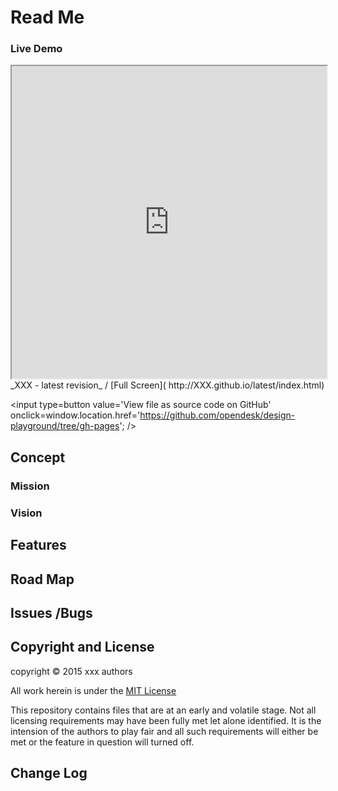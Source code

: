 Read Me
===
<span style=display:none; >[View as web page]( http://xxx.github.io/ "View file as a web page." ) </span>  

### Live Demo

<iframe src="http://XXX.github.io/XXX/latest/index.html" width=100% height=500px ></iframe>  
_XXX - latest revision_ / [Full Screen]( http://XXX.github.io/latest/index.html)

<input type=button value='View file as source code on GitHub' onclick=window.location.href='https://github.com/opendesk/design-playground/tree/gh-pages'; />

## Concept

### Mission  
<!-- a statement of a rationale, applicable now as well as in the future -->

### Vision  
<!--  a descriptive picture of a desired future state -->


## Features
<!-- and benefits -->


## Road Map


## Issues /Bugs


## Copyright and License

copyright &copy; 2015 xxx authors

All work herein is under the [MIT License]( http://jaanga.github.io/libs/jaanga-copyright-and-mit-license.md )

This repository contains files that are at an early and volatile stage. Not all licensing requirements may have been fully met let alone identified. It is the intension of the authors to play fair and all such requirements will either be met or the feature in question will turned off.


## Change Log

